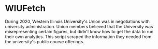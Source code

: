 # WIUFetch

During 2020, Western Illinois University's Union was in negotiations with university administration. Union members believed that the University was misrepresenting certain figures, but didn't know how to get the data to run their own analytics. This script scraped the information they needed from the university's public course offerings. 

